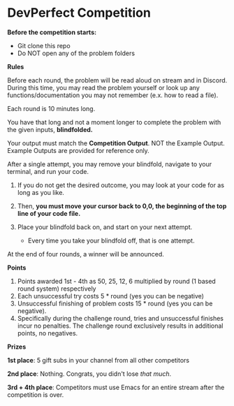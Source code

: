 # DevPerfect Competition

**Before the competition starts:**

* Git clone this repo
* Do NOT open any of the problem folders



**Rules**

Before each round, the problem will be read aloud on stream and in Discord. During this time, you may read the problem yourself or look up any functions/documentation you may not remember (e.x. how to read a file).

Each round is 10 minutes long.

You have that long and not a moment longer to complete the problem with the given inputs, **blindfolded.**

Your output must match the **Competition Output**. NOT the Example Output. Example Outputs are provided for reference only.

After a single attempt, you may remove your blindfold, navigate to your terminal, and run your code.

1. If you do not get the desired outcome, you may look at your code for as long as you like.

2. Then, **you must move your cursor back to 0,0, the beginning of the top line of your code file.**

3. Place your blindfold back on, and start on your next attempt.
   * Every time you take your blindfold off, that is one attempt.

At the end of four rounds, a winner will be announced.



**Points**

1. Points awarded 1st - 4th as 50, 25, 12, 6 multiplied by round (1 based round system) respectively 
2. Each unsuccessful try costs 5 * round (yes you can be negative) 
3. Unsuccessful finishing of problem costs 15 * round (yes you can be negative).
4. Specifically during the challenge round, tries and unsuccessful finishes incur no penalties. The challenge round exclusively results in additional points, no negatives.



**Prizes**

**1st place**: 5 gift subs in your channel from all other competitors

**2nd place**: Nothing. Congrats, you didn't lose _that much_.

**3rd + 4th place**: Competitors must use Emacs for an entire stream after the competition is over.

